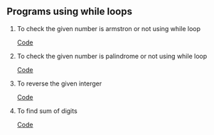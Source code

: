 ## Programs using while loops 

  1.  To check the given number is armstron or not using while loop 
  
        [Code](./armstrong_or_not.cpp)
  
  2. To check the given number is palindrome or not using while loop 
  
        [Code](./palindrome_or_not.cpp)
  
  3. To reverse the given interger 
  
        [Code](./reverse_of_number.cpp)
  
  4. To find sum of digits 
  
        [Code](./sum_of_digits.cpp)
